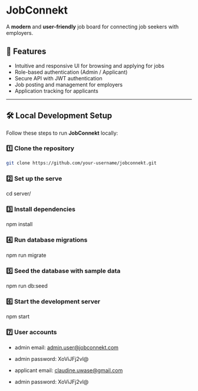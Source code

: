 # JobConnekt

A **modern** and **user-friendly** job board for connecting job seekers with employers.

## 🚀 Features

- Intuitive and responsive UI for browsing and applying for jobs
- Role-based authentication (Admin / Applicant)
- Secure API with JWT authentication
- Job posting and management for employers
- Application tracking for applicants

---

## 🛠️ Local Development Setup

Follow these steps to run **JobConnekt** locally:

### 1️⃣ Clone the repository

```bash
git clone https://github.com/your-username/jobconnekt.git

```

### 2️⃣ Set up the serve

cd server/

### 3️⃣ Install dependencies

npm install

### 4️⃣ Run database migrations

npm run migrate

### 5️⃣ Seed the database with sample data

npm run db:seed

### 6️⃣ Start the development server

npm start

### 7️⃣ User accounts

- admin email: admin.user@jobconnekt.com
- admin password: XoViJFj2vl@

- applicant email: claudine.uwase@gmail.com
- admin password: XoViJFj2vl@
